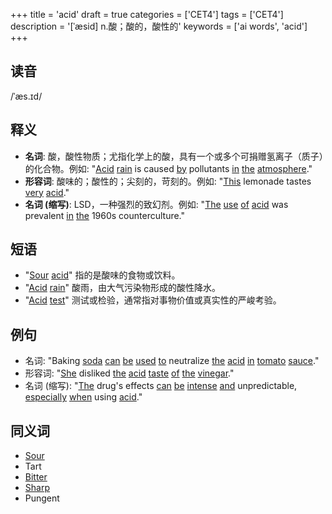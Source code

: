 +++
title = 'acid'
draft = true
categories = ['CET4']
tags = ['CET4']
description = '[ˈæsid] n.酸；酸的，酸性的'
keywords = ['ai words', 'acid']
+++

## 读音
/ˈæs.ɪd/

## 释义
- **名词**: 酸，酸性物质；尤指化学上的酸，具有一个或多个可捐赠氢离子（质子）的化合物。例如: "[Acid](/post/acid/) [rain](/post/rain/) is caused [by](/post/by/) pollutants [in](/post/in/) [the](/post/the/) [atmosphere](/post/atmosphere/)."
- **形容词**: 酸味的；酸性的；尖刻的，苛刻的。例如: "[This](/post/this/) lemonade tastes [very](/post/very/) [acid](/post/acid/)."
- **名词 (缩写)**: LSD，一种强烈的致幻剂。例如: "[The](/post/the/) [use](/post/use/) [of](/post/of/) [acid](/post/acid/) was prevalent [in](/post/in/) [the](/post/the/) 1960s counterculture."

## 短语
- "[Sour](/post/sour/) [acid](/post/acid/)" 指的是酸味的食物或饮料。
- "[Acid](/post/acid/) [rain](/post/rain/)" 酸雨，由大气污染物形成的酸性降水。
- "[Acid](/post/acid/) [test](/post/test/)" 测试或检验，通常指对事物价值或真实性的严峻考验。

## 例句
- 名词: "Baking [soda](/post/soda/) [can](/post/can/) [be](/post/be/) [used](/post/used/) [to](/post/to/) neutralize [the](/post/the/) [acid](/post/acid/) [in](/post/in/) [tomato](/post/tomato/) [sauce](/post/sauce/)."
- 形容词: "[She](/post/she/) disliked [the](/post/the/) [acid](/post/acid/) [taste](/post/taste/) [of](/post/of/) [the](/post/the/) [vinegar](/post/vinegar/)."
- 名词 (缩写): "[The](/post/the/) drug's effects [can](/post/can/) [be](/post/be/) [intense](/post/intense/) [and](/post/and/) unpredictable, [especially](/post/especially/) [when](/post/when/) using [acid](/post/acid/)."

## 同义词
- [Sour](/post/sour/)
- Tart
- [Bitter](/post/bitter/)
- [Sharp](/post/sharp/)
- Pungent
